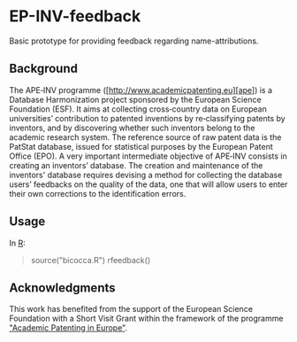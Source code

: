 EP-INV-feedback
==============
Basic prototype for providing feedback regarding name-attributions.

Background
----------
The APE‐INV programme ([http://www.academicpatenting.eu][ape]) is a Database 
Harmonization project sponsored by the European Science Foundation (ESF). 
It aims at collecting cross‐country data on European universities’ contribution
to patented inventions by re‐classifying patents by inventors, and by 
discovering whether such inventors belong to the academic research system. 
The reference source of raw patent data is the PatStat database, issued for 
statistical purposes by the European Patent Office (EPO). A very important 
intermediate objective of APE‐INV consists in creating an inventors’ database.
The creation and maintenance of the inventors' database requires devising a 
method for collecting the database users’ feedbacks on the quality of the data, one that will allow users to enter their own corrections to the identification 
errors. 

Usage
-----
In [R][]:

   > source("bicocca.R")
   > rfeedback()

Acknowledgments
---------------
This work has benefited from the support of the European Science Foundation 
with a Short Visit Grant within the framework of the programme 
["Academic Patenting in Europe"][ape].


[ape]:[http://www.esf-ape-inv.eu] 
[R]:[http://www.r-project.org]